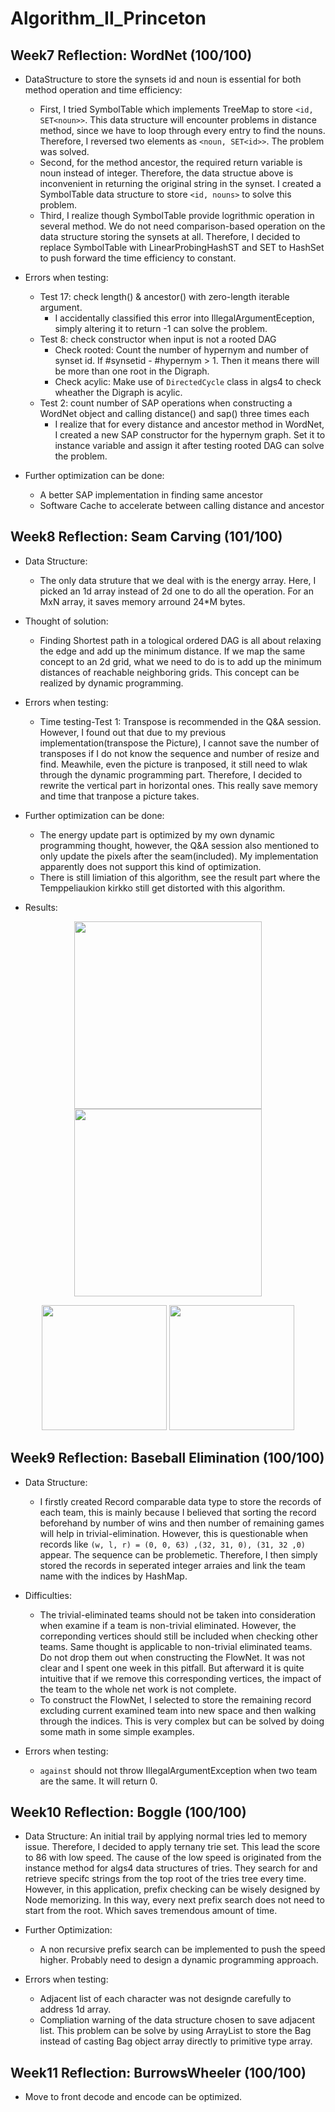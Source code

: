 # Algorithm_II_Princeton
## Week7 Reflection: WordNet (100/100)

* DataStructure to store the synsets id and noun is essential for both method operation and time efficiency:
  - First, I tried SymbolTable which implements TreeMap to store `<id, SET<noun>>`. This data structure will encounter problems in distance method, since we have to loop through every entry to find the nouns. Therefore, I reversed two elements as `<noun, SET<id>>`. The problem was solved.
  - Second, for the method ancestor, the required return variable is noun instead of integer. Therefore, the data structue above is inconvenient in returning the original string in the synset. I created a SymbolTable data structure to store `<id, nouns>` to solve this problem.
  - Third, I realize though SymbolTable provide logrithmic operation in several method. We do not need comparison-based operation on the data structure storing the synsets at all. Therefore, I decided to replace SymbolTable with LinearProbingHashST and SET to HashSet to push forward the time efficiency to constant.

* Errors when testing:
  + Test 17: check length() & ancestor() with zero-length iterable argument.
    - I accidentally classified this error into IllegalArgumentEception, simply altering it to return -1 can solve the problem.
  + Test 8: check constructor when input is not a rooted DAG
    - Check rooted: Count the number of hypernym and number of synset id. If #synsetid - #hypernym > 1. Then it means there will be more than one root in the Digraph.
    - Check acylic: Make use of `DirectedCycle` class in algs4 to check wheather the Digraph is acylic.
  + Test 2: count number of SAP operations when constructing a WordNet object and calling distance() and sap() three times each
    - I realize that for every distance and ancestor method in WordNet, I created a new SAP constructor for the hypernym graph. Set it to instance variable and assign it after testing rooted DAG can solve the problem.
 
* Further optimization can be done:
  - A better SAP implementation in finding same ancestor 
  - Software Cache to accelerate between calling distance and ancestor

## Week8 Reflection: Seam Carving (101/100) 
* Data Structure: 
  - The only data struture that we deal with is the energy array. Here, I picked an 1d array instead of 2d one to do all the operation. For an MxN array, it saves memory arround 24*M bytes. 
* Thought of solution:
  - Finding Shortest path in a tological ordered DAG is all about relaxing the edge and add up the minimum distance. If we map the same concept to an 2d grid, what we need to do is to add up the minimum distances of reachable neighboring grids. This concept can be realized by dynamic programming.
* Errors when testing:
  - Time testing-Test 1: Transpose is recommended in the Q&A session. However, I found out that due to my previous implementation(transpose the Picture), I cannot save the number of transposes if I do not know the sequence and number of resize and find. Meawhile, even the picture is tranposed, it still need to wlak through the dynamic programming part. Therefore, I decided to rewrite the vertical part in horizontal ones. This really save memory and time that tranpose a picture takes.
 
* Further optimization can be done:
  - The energy update part is optimized by my own dynamic programming thought, however, the Q&A session also mentioned to only update the pixels after the seam(included). My implementation apparently does not support this kind of optimization.
  - There is still limiation of this algorithm, see the result part where the Temppeliaukion kirkko still get distorted with this algorithm. 

* Results:
<p align="middle">
  <img src="https://github.com/charlesfu4/Algorithm_II_Princeton/blob/master/Week08_SeamCarving/IMG_0894.JPG", height = 300px>
  <img src="https://github.com/charlesfu4/Algorithm_II_Princeton/blob/master/Week08_SeamCarving/output2.jpg", height = 300px>
</p>

<p align="middle">
  <img src="https://github.com/charlesfu4/Algorithm_II_Princeton/blob/master/Week08_SeamCarving/chameleon.png", height = 200px>
  <img src="https://github.com/charlesfu4/Algorithm_II_Princeton/blob/master/Week08_SeamCarving/output.jpg", height = 200px>
</p>


## Week9 Reflection: Baseball Elimination (100/100) 
* Data Structure: 
  - I firstly created Record comparable data type to store the records of each team, this is mainly because I believed that sorting the record beforehand by number of wins and then number of remaining games will help in trivial-elimination. However, this is questionable when records like `(w, l, r) = (0, 0, 63) ,(32, 31, 0), (31, 32 ,0)` appear. The sequence can be problemetic. Therefore, I then simply stored the records in seperated integer arraies and link the team name with the indices by HashMap.  

* Difficulties:
  - The trivial-eliminated teams should not be taken into consideration when examine if a team is non-trivial eliminated. However, the correponding vertices should still be included when checking other teams. Same thought is applicable to non-trivial eliminated teams. Do not drop them out when constructing the FlowNet. It was not clear and I spent one week in this pitfall. But afterward it is quite intuitive that if we remove this corresponding vertices, the impact of the team to the whole net work is not complete. 
  - To construct the FlowNet, I selected to store the remaining record excluding current examined team into new space and then walking through the indices. This is very complex but can be solved by doing some math in some simple examples.

* Errors when testing:
  - `against` should not throw IllegalArgumentException when two team are the same. It will return 0. 

## Week10 Reflection: Boggle (100/100)

* Data Structure: An initial trail by applying normal tries led to memory issue. Therefore, I decided to apply ternany trie set. This lead the score to 86 with low speed. The cause of the low speed is originated from the instance method for algs4 data structures of tries. They search for and retrieve specifc strings from the top root of the tries tree every time. However, in this application, prefix checking can be wisely designed by Node memorizing. In this way, every next prefix search does not need to start from the root. Which saves tremendous amount of time.


* Further Optimization:
  - A non recursive prefix search can be implemented to push the speed higher. Probably need to design a dynamic programming approach.

* Errors when testing:
  - Adjacent list of each character was not designde carefully to address 1d array. 
  - Compliation warning of the data structure chosen to save adjacent list. This problem can be solve by using ArrayList to store the Bag instead of casting Bag object array directly to primitive type array.


## Week11 Reflection: BurrowsWheeler (100/100)

* Move to front decode and encode can be optimized.

